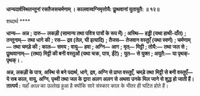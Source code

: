 **धान्यदार्वस्थितन्तूनां रसतैजसचर्मणाम् ।** **कालवाय्वग्निमृत्तोयै: पाॢथवानां युतायुतै: ॥ १२॥** 

शब्दार्थ **** 

**धान्य—** **अन्न** **; दारु—** **लकड़ी (सामान्य तथा पवित्र पात्रों के रूप में)** **; अस्थि—** **हड्डी (यथा हाथी-दाँत)** **; तन्तूनाम्—** **तथा धागे** **की** **; रस—** **द्रव (तेल, घी इत्यादि)** **; तैजस—** **तेजवान वस्तुएँ (यथा स्वर्ण)** **; चर्मणाम्—** **तथा चमड़े की** **; काल—** **समय** **; वायु—** **हवा** **; अग्नि—** **आग** **; मृत्—** **मिट्टी** **; तोयै:—** **तथा जल से** **; पाॢथवानाम्—** **(तथा) मिट्टी की बनी वस्तुओं (यथा चक्र, पात्र, ईंटे)** **;** **युत—** **से युक्त** **; अयुतै:—** **या पृथक्-पृथक्।** **.** 

**अन्न, लकड़ी के पात्र, अस्थि से बने पदार्थ, धागे, द्रव, अग्नि से प्राप्त वस्तुएँ, चमड़े तथा** **मिट्टी से बनी वस्तुएँ—ये सब काल, वायु, अग्नि, पृथ्वी तथा जल के द्वारा अलग अलग से** **अथवा उनके मिल जाने से शुद्ध हो जाती हैं।** **तात्पर्य :** यहाँ *काल* का उल्लेख हुआ है क्योंकि सारे संस्कार काल के भीतर ही घटित होते हैं।  